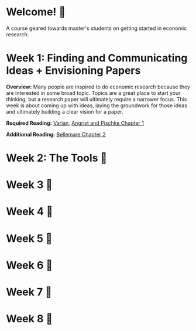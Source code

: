 # Welcome! &#x1f44b;
A course geared towards master's students on getting started in economic research.

# Week 1: Finding and Communicating Ideas + Envisioning Papers
**Overview:** Many people are inspired to do economic research because they are interested in some broad topic. Topics are a great place to start your thinking, but a research paper will ultimately require a narrower focus. This week is about coming up with ideas, laying the groundwork for those ideas and ultimately building a clear vision for a paper.

**Required Reading:** [Varian](/lit/VarianHowTo.pdf), [Angrist and Pischke Chapter 1](../lit/AngrisPischkeC01.pdf)

**Additional Reading:** [Bellemare Chapter 2](../BellemareC02.pdf)

# Week 2: The Tools &#x1F527;

# Week 3 &#x1f4c5;

# Week 4 &#x1f4c5;

# Week 5 &#x1f4c5;

# Week 6 &#x1f4c5;

# Week 7 &#x1f4c5;

# Week 8 &#x1f4c5;